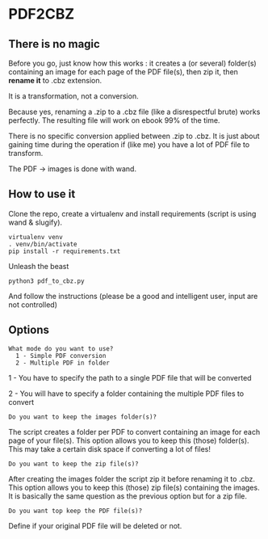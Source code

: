 # PDF2CBZ

## There is no magic

Before you go, just know how this works : it creates a (or several) folder(s) containing an image for each page of the PDF file(s), then zip it, then **rename it** to .cbz extension.

It is a transformation, not a conversion.

Because yes, renaming a .zip to a .cbz file (like a disrespectful brute) works perfectly. The resulting file will work on ebook 99% of the time.

There is no specific conversion applied between .zip to .cbz. It is just about gaining time during the operation if (like me) you have a lot of PDF file to transform.

The PDF -> images is done with wand.

## How to use it

Clone the repo, create a virtualenv and install requirements (script is using wand & slugify).

```
virtualenv venv
. venv/bin/activate
pip install -r requirements.txt
```

Unleash the beast

```
python3 pdf_to_cbz.py
```

And follow the instructions (please be a good and intelligent user, input are not controlled)

## Options

```
What mode do you want to use?
  1 - Simple PDF conversion
  2 - Multiple PDF in folder
```

1 - You have to specify the path to a single PDF file that will be converted

2 - You will have to specify a folder containing the multiple PDF files to convert

```
Do you want to keep the images folder(s)?
```

The script creates a folder per PDF to convert containing an image for each page of your file(s). This option allows you to keep this (those) folder(s). This may take a certain disk space if converting a lot of files!

```
Do you want to keep the zip file(s)?
```

After creating the images folder the script zip it before renaming it to .cbz. This option allows you to keep this (those) zip file(s) containing the images. It is basically the same question as the previous option but for a zip file.

```
Do you want top keep the PDF file(s)?
```

Define if your original PDF file will be deleted or not.
